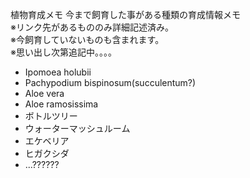 ---
---

植物育成メモ
今まで飼育した事がある種類の育成情報メモ  
※リンク先があるもののみ詳細記述済み。  
※今飼育していないものも含まれます。  
※思い出し次第追記中。。。。

* Ipomoea holubii
* Pachypodium bispinosum(succulentum?)
* Aloe vera
* Aloe ramosissima
* ボトルツリー
* ウォーターマッシュルーム
* エケベリア
* ヒガクシダ
* ...??????